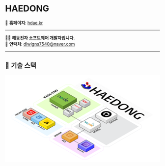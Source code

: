 # HAEDONG

🔗 **홈페이지**: [hdae.kr](http://hdae.kr)

---

👨‍💻 **해동전자 소프트웨어 개발자입니다.**  
📧 **연락처**: dlwlgns7540@naver.com

---

## 🚀 기술 스택
![Tech Stack](https://github.com/hoonZeee/Haedong-dcos/blob/main/haedongStack.png?raw=true)


